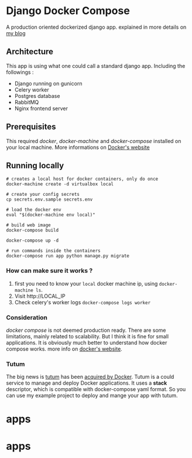 # Django Docker Compose #
A production oriented dockerized django app. explained in more details on [my blog](http://damdev.me/docker/2015/10/28/docker-compose-django.html)

## Architecture ##
This app is using what one could call a standard django app. Including the followings :
- Django running on gunicorn
- Celery worker
- Postgres database
- RabbitMQ
- Nginx frontend server

## Prerequisites ##
This required *docker*, *docker-machine* and *docker-compose* installed on your local machine. More informations on [Docker's website](https://docs.docker.com/installation/mac/)

## Running locally ##
```
# creates a local host for docker containers, only do once
docker-machine create -d virtualbox local

# create your config secrets
cp secrets.env.sample secrets.env

# load the docker env
eval "$(docker-machine env local)"

# build web image
docker-compose build

docker-compose up -d

# run commands inside the containers
docker-compose run app python manage.py migrate
```

### How can make sure it works ? ###
1. first you need to know your `local` docker machine ip, using `docker-machine ls`.
2. Visit http://LOCAL_IP
3. Check celery's worker logs `docker-compose logs worker`


### Consideration ###
*docker compose* is not deemed production ready. There are some limitations, mainly related to scalability. But I think it is fine for small applications. It is obviously much better to understand how docker compose works.
more info on [docker's website](https://docs.docker.com/compose/production/).

### Tutum ###
The big news is [tutum](https://www.tutum.co/) has been [acquired by Docker](http://blog.docker.com/2015/10/docker-acquires-tutum/). Tutum is a could service to manage and deploy Docker applications. It uses a **stack** descriptor, which is compatible with docker-compose yaml format. So you can use my example project to deploy and mange your app with tutum.
# apps
# apps

